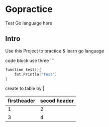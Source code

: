 # Gopractice
Test Go language here

## Intro
Use this Project to practice & learn go language

code block use three \`\`\`
```go
function test(){
	fmt.Println("test")
}
```

create to table by \|

firstheader|secod header
-----------|------------
1|2
3|4
